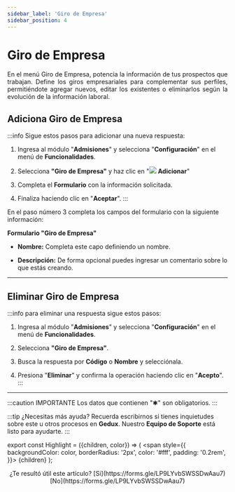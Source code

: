 ```yaml
---
sidebar_label: 'Giro de Empresa'
sidebar_position: 4
---
```

# Giro de Empresa

<div align="justify">En el menú Giro de Empresa, potencia la información de tus prospectos que trabajan. Define los giros empresariales para complementar sus perfiles, permitiéndote agregar nuevos, editar los existentes o eliminarlos según la evolución de la información laboral.</div>

## Adiciona Giro de Empresa

:::info Sigue estos pasos para adicionar una nueva respuesta:

1. Ingresa al módulo "**Admisiones**" y selecciona "**Configuración**" en el menú de **Funcionalidades**.

2. Selecciona **"Giro de Empresa"** y haz clic en "![](./img/IcoAdd.png) **Adicionar**"

3. Completa el **Formulario** con la información solicitada.

4. Finaliza haciendo clic en "**Aceptar**".
:::

En el paso número 3 completa los campos del formulario con la siguiente información:

**Formulario "Giro de Empresa"**

* **Nombre:** Completa este capo definiendo un nombre.

* **Descripción:** De forma opcional puedes ingresar un comentario sobre lo que estás creando.
___

## Eliminar Giro de Empresa

:::info para eliminar una respuesta sigue estos pasos:

1. Ingresa al módulo "**Admisiones**" y selecciona "**Configuración**" en el menú de **Funcionalidades**.

2. Selecciona **"Giro de Empresa"**.

3. Busca la respuesta por **Código** o **Nombre** y selecciónala.

4. Presiona "**Eliminar**" y confirma la operación haciendo clic en "**Acepto**".
:::

___

:::caution IMPORTANTE
Los datos que contienen "✱" son obligatorios.
:::

:::tip ¿Necesitas más ayuda?
Recuerda escribirnos si tienes inquietudes sobre este u otros procesos en **Gedux**. Nuestro **Equipo de Soporte** está listo para ayudarte.
:::

export const Highlight = ({children, color}) => (
  <span
    style={{
      backgroundColor: color,
      borderRadius: '2px',
      color: '#fff',
      padding: '0.2rem',
    }}>
    {children}
  </span>
);

<center>¿Te resultó útil este artículo? <Highlight color="#B0AEAC">[Si](https://forms.gle/LP9LYvbSWSSDwAau7)</Highlight> <Highlight color="#B0AEAC">[No](https://forms.gle/LP9LYvbSWSSDwAau7)</Highlight> </center>